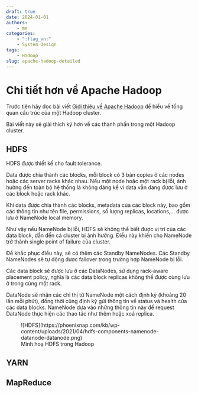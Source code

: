 ```yaml
---
draft: true
date: 2024-01-01
authors:
    - me
categories:
    - ":flag_vn:"
    - System Design
tags:
    - Hadoop
slug: apache-hadoop-detailed
---
```


# **Chi tiết hơn về Apache Hadoop**

Trước tiên hãy đọc bài viết [Giới thiệu về Apache Hadoop](hadoop-overview.md) để hiểu về tổng quan cấu trúc của một Hadoop cluster.

Bài viết này sẽ giải thích ký hơn về các thành phần trong một Hadoop cluster.

<!-- more -->

## HDFS

HDFS được thiết kế cho fault tolerance.

Data được chia thành các blocks, mỗi block có 3 bản copies ở các nodes hoặc các server racks khác nhau. Nếu một node hoặc một rack bị lỗi, ảnh hưởng đến toàn bộ hệ thống là không đáng kể vì data vẫn đang được lưu ở các block hoặc rack khác.

Khi data được chia thành các blocks, metadata của các block này, bao gồm các thông tin như tên file, permissions, số lượng replicas, locations,... được lưu ở NameNode local memory.

Như vậy nếu NameNode bị lỗi, HDFS sẽ không thể biết được vị trí của các data block, dẫn đến cả cluster bị ảnh hưởng. Điều này khiến cho NameNode trở thành single point of failure của cluster.

Để khắc phục điều này, sẽ có thêm các Standby NameNodes. Các Standby NameNodes sẽ tự động được failover trong trường hợp NameNode bị lỗi.

Các data block sẽ được lưu ở các DataNodes, sử dụng rack-aware placement policy, nghĩa là các data block replicas không thể được cùng lưu ở trong cùng một rack.

DataNode sẽ nhận các chỉ thị từ NameNode một cách định kỳ (khoảng 20 lần mỗi phút), đồng thời cũng định kỳ gửi thông tin về status và health của các data blocks. NameNode dựa vào những thông tin này để request DataNode thực hiện các thao tác như thêm hoặc xoá replica.

<figure markdown="span">
  ![HDFS](https://phoenixnap.com/kb/wp-content/uploads/2021/04/hdfs-components-namenode-datanode-datanode.png)
  <figcaption>Minh hoạ HDFS trong Hadoop</figcaption>
</figure>

## YARN

## MapReduce


<!-- end -->

[^1]: [phoenixNAP, _Apache Hadoop Architecture Explained (with Diagrams)_](https://phoenixnap.com/kb/apache-hadoop-architecture-explained)
